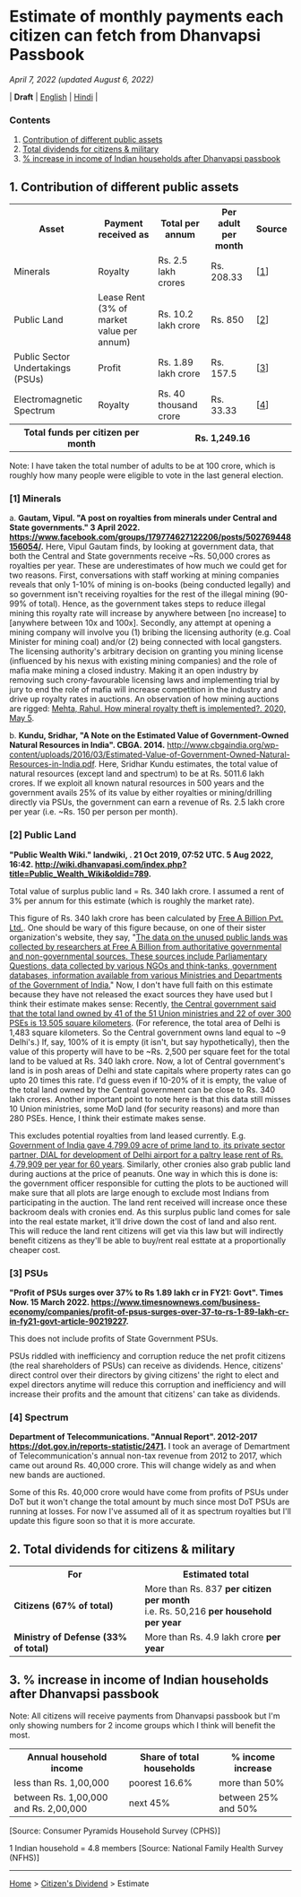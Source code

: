 # Estimate of monthly payments each citizen can fetch from Dhanvapsi Passbook

<i>April 7, 2022 (updated August 6, 2022)</i>

| **Draft** | [English](https://vinamrsachdeva.github.io/citizens-dividend/draft) | [Hindi](https://drive.google.com/file/d/1J_s0SaUlHkqmfeVkR15leuaebtXhehIf/view) |

### Contents

1. <a href = "https://vinamrsachdeva.github.io/citizens-dividend/estimate#table-1-contribution-of-different-public-assets">Contribution of different public assets</a>
2. <a href = "https://vinamrsachdeva.github.io/citizens-dividend/estimate#table-2-total-dividends-for-citizens--military-as-per-the-draft-of-the-law">Total dividends for citizens & military</a>
3. <a href = "https://vinamrsachdeva.github.io/citizens-dividend/estimate#table-3--increase-in-income-of-indian-households-after-dhanvapsi-passbook">% increase in income of Indian households after Dhanvapsi passbook</a>

## 1. Contribution of different public assets

<table>
  <tr>
    <th>Asset</th>
    <th>Payment received as</th>
    <th>Total per annum</th>
    <th>Per adult per month</th>
    <th>Source</th>
  </tr>
  <tr>
    <td>Minerals</td>
    <td>Royalty</td>
    <td>Rs. 2.5 lakh crores</td>
    <td>Rs. 208.33</td>
    <td>[<a href="https://vinamrsachdeva.github.io/citizens-dividend/estimate#1-minerals">1</a>]</td>
  </tr>
  <tr>
    <td>Public Land</td>
    <td>Lease Rent (3% of market value per annum)</td>
    <td>Rs. 10.2 lakh crore</td>
    <td>Rs. 850</td>
    <td>[<a href="https://vinamrsachdeva.github.io/citizens-dividend/estimate#2-public-land">2</a>]</td>
  </tr>
  <tr>
    <td>Public Sector Undertakings (PSUs)</td>
    <td>Profit</td>
    <td>Rs. 1.89 lakh crore</td>
    <td>Rs. 157.5</td>
    <td>[<a href="https://vinamrsachdeva.github.io/citizens-dividend/estimate#3-psus">3</a>]</td>
  </tr>
  <tr>
    <td>Electromagnetic Spectrum</td>
    <td>Royalty</td>
    <td>Rs. 40 thousand crore</td>
    <td>Rs. 33.33</td>
    <td>[<a href="https://vinamrsachdeva.github.io/citizens-dividend/estimate#4-spectrum">4</a>]</td>
  </tr>
  <tr>
    <th colspan = "2">Total funds per citizen per month</th>
    <th colspan = "4">Rs. 1,249.16</th>
  </tr>
 </table>
 
Note: I have taken the total number of adults to be at 100 crore, which is roughly how many people were eligible to vote in the last general election.
 
 ### [1] Minerals

a. <b>Gautam, Vipul. "A post on royalties from minerals under Central and State governments." 3 April 2022. <a href = "https://www.facebook.com/groups/179774627122206/posts/502769448156054/">https://www.facebook.com/groups/179774627122206/posts/502769448156054/</a>.</b> Here, Vipul Gautam finds, by looking at government data, that both the Central and State governments receive ~Rs. 50,000 crores as royalties per year. These are underestimates of how much we could get for two reasons. First, conversations with staff working at mining companies reveals that only 1-10% of mining is on-books (being conducted legally) and so government isn't receiving royalties for the rest of the illegal mining (90-99% of total). Hence, as the government takes steps to reduce illegal mining this royalty rate will increase by anywhere between [no increase] to [anywhere between 10x and 100x]. Secondly, any attempt at opening a mining company will involve you (1) bribing the licensing authority (e.g. Coal Minister for mining coal) and/or (2) being connected with local gangsters. The licensing authority's arbitrary decision on granting you mining license (influenced by his nexus with existing mining companies) and the role of mafia make mining a closed industry. Making it an open industry by removing such crony-favourable licensing laws and implementing trial by jury to end the role of mafia will increase competition in the industry and drive up royalty rates in auctions. An observation of how mining auctions are rigged: <a href="https://www.facebook.com/mehtarahulc/posts/pfbid022LcaSvhXHChPqyEqb6JThKMKceL3VYtSmqEaTdE6Ghd4Hck87gJUhrmhxCtZzXEDl">Mehta, Rahul. How mineral royalty theft is implemented?. 2020, May 5</a>.

b. <b>Kundu, Sridhar, "A Note on the Estimated Value of Government-Owned Natural Resources in India". CBGA. 2014.</b> <a href = "http://www.cbgaindia.org/wp-content/uploads/2016/03/Estimated-Value-of-Government-Owned-Natural-Resources-in-India.pdf">http://www.cbgaindia.org/wp-content/uploads/2016/03/Estimated-Value-of-Government-Owned-Natural-Resources-in-India.pdf</a>. Here, Sridhar Kundu estimates, the total value of natural resources (except land and spectrum) to be at Rs. 5011.6 lakh crores. If we exploit all known natural resources in 500 years and the government avails 25% of its value by either royalties or mining/drilling directly via PSUs, the government can earn a revenue of Rs. 2.5 lakh crore per year (i.e. ~Rs. 150 per person per month).

### [2] Public Land

<b>"Public Wealth Wiki." landwiki, . 21 Oct 2019, 07:52 UTC. 5 Aug 2022, 16:42. <a href = "http://wiki.dhanvapasi.com/index.php?title=Public_Wealth_Wiki&oldid=789">http://wiki.dhanvapasi.com/index.php?title=Public_Wealth_Wiki&oldid=789</a>.</b>

Total value of surplus public land = Rs. 340 lakh crore. I assumed a rent of 3% per annum for this estimate (which is roughly the market rate).

This figure of Rs. 340 lakh crore has been calculated by <a href="https://www.zaubacorp.com/company/FREE-A-BILLION-PRIVATE-LIMITED/U72900MH2012PTC226614">Free A Billion Pvt. Ltd.</a>. One should be wary of this figure because, on one of their sister organization's website, they say, "<a href = "https://wiki.dhanvapasi.com/index.php/Public_Wealth_Wiki#Land_2">The data on the unused public lands was collected by researchers at Free A Billion from authoritative governmental and non-governmental sources. These sources include Parliamentary Questions, data collected by various NGOs and think-tanks, government databases, information available from various Ministries and Departments of the Government of India.</a>" Now, I don't have full faith on this estimate because they have not released the exact sources they have used but I think their estimate makes sense: Recently, <a href = "https://www.hindustantimes.com/india-news/how-much-land-does-indian-govt-own-officials-building-inventory-railways-biggest-landowner/story-NTUmFHp2xFXoB2lZRbv5TP.html">the Central government said that the total land owned by 41 of the 51 Union ministries and 22 of over 300 PSEs is 13,505 square kilometers</a>. (For reference, the total area of Delhi is 1,483 square kilometers. So the Central government owns land equal to ~9 Delhi's.) If, say, 100% of it is empty (it isn't, but say hypothetically), then the value of this property will have to be ~Rs. 2,500 per square feet for the total land to be valued at Rs. 340 lakh crore. Now, a lot of Central government's land is in posh areas of Delhi and state capitals where property rates can go upto 20 times this rate. I'd guess even if 10-20% of it is empty, the value of the total land owned by the Central government can be close to Rs. 340 lakh crores. Another important point to note here is that this data still misses 10 Union ministries, some MoD land (for security reasons) and more than 280 PSEs. Hence, I think their estimate makes sense. 

This excludes potential  royalties from land leased currently. E.g. <a href="https://www.indiatoday.in/india/north/story/delhi-airport-land-deal-scam-cag-aviation-ministry-103088-2012-05-23">Government of India gave 4,799.09 acre of prime land to, its private sector partner, DIAL for development of Delhi airport for a paltry lease rent of Rs. 4,79,909 per year for 60 years</a>. Similarly, other cronies also grab public land during auctions at the price of peanuts. One way in which this is done is: the government officer responsible for cutting the plots to be auctioned will make sure that all plots are large enough to exclude most Indians from participating in the auction. The land rent received will increase once these backroom deals with cronies end. As this surplus public land comes for sale into the real estate market, it'll drive down the cost of land and also rent. This will reduce the land rent citizens will get via this law but will indirectly benefit citizens as they'll be able to buy/rent real esttate at a proportionally cheaper cost.

### [3] PSUs

<b>"Profit of PSUs surges over 37% to Rs 1.89 lakh cr in FY21: Govt". Times Now. 15 March 2022. <a href = "https://www.timesnownews.com/business-economy/companies/profit-of-psus-surges-over-37-to-rs-1-89-lakh-cr-in-fy21-govt-article-90219227">https://www.timesnownews.com/business-economy/companies/profit-of-psus-surges-over-37-to-rs-1-89-lakh-cr-in-fy21-govt-article-90219227</a>.</b>

This does not include profits of State Government PSUs.

PSUs riddled with inefficiency and corruption reduce the net profit citizens (the real shareholders of PSUs) can receive as dividends. Hence, citizens' direct control over their directors by giving citizens' the right to elect and expel directors anytime will reduce this corruption and inefficiency and will increase their profits and the amount that citizens' can take as dividends.

### [4] Spectrum

<b>Department of Telecommunications. "Annual Report". 2012-2017 <a href="https://dot.gov.in/reports-statistic/2471">https://dot.gov.in/reports-statistic/2471</a>.</b> I took an average of Demartment of Telecommunication's annual non-tax revenue from 2012 to 2017, which came out around Rs. 40,000 crore. This will change widely as and when new bands are auctioned.

Some of this Rs. 40,000 crore would have come from profits of PSUs under DoT but it won't change the total amount by much since most DoT PSUs are running at losses. For now I've assumed all of it as spectrum royalties but I'll update this figure soon so that it is more accurate.

## 2. Total dividends for citizens & military
 <table>
  <tr>
    <th>For</th>
    <th>Estimated total</th>
  </tr>
  <tr>
    <td><b>Citizens (67% of total)</b></td>
    <td>More than Rs. 837 <b>per citizen per month</b><br> i.e. Rs. 50,216 <b>per household per year</b></td>
  </tr>
  <tr>
    <td><b>Ministry of Defense (33% of total)</b></td>
    <td>More than Rs. 4.9 lakh crore <b>per year</b></td>
  </tr>
</table>

## 3. % increase in income of Indian households after Dhanvapsi passbook

Note: All citizens will receive payments from Dhanvapsi passbook but I'm only showing numbers for 2 income groups which I think will benefit the most.

<table>
  <tr>
    <th>Annual household income</th>
    <th>Share of total households</th>
    <th>% income increase</th>
  </tr>
  <tr>
    <td>less than Rs. 1,00,000</td>
    <td>poorest 16.6%</td>
    <td>more than 50%</td>
  </tr>
  <tr>
    <td>between Rs. 1,00,000 and Rs. 2,00,000</td>
    <td>next 45%</td>
    <td>between 25% and 50%</td>
  </tr>
</table>

[Source: Consumer Pyramids Household Survey (CPHS)]

1 Indian household = 4.8 members [Source: National Family Health Survey (NFHS)]

---

[Home](https://vinamrsachdeva.github.io) > [Citizen's Dividend](https://vinamrsachdeva.github.io/citizens-dividend/) > Estimate
